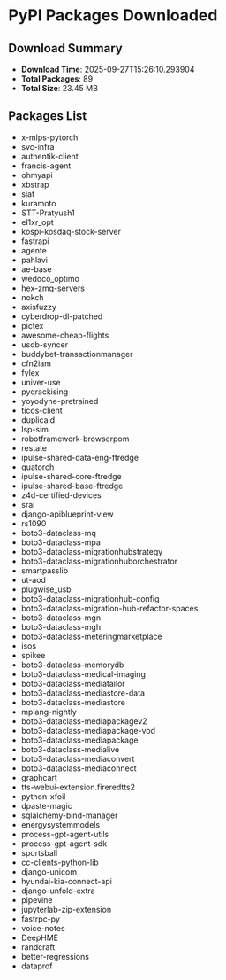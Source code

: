 # PyPI Packages Downloaded

## Download Summary
- **Download Time**: 2025-09-27T15:26:10.293904
- **Total Packages**: 89
- **Total Size**: 23.45 MB

## Packages List
- x-mlps-pytorch
- svc-infra
- authentik-client
- francis-agent
- ohmyapi
- xbstrap
- siat
- kuramoto
- STT-Pratyush1
- el1xr_opt
- kospi-kosdaq-stock-server
- fastrapi
- agente
- pahlavi
- ae-base
- wedoco_optimo
- hex-zmq-servers
- nokch
- axisfuzzy
- cyberdrop-dl-patched
- pictex
- awesome-cheap-flights
- usdb-syncer
- buddybet-transactionmanager
- cfn2iam
- fylex
- univer-use
- pyqrackising
- yoyodyne-pretrained
- ticos-client
- duplicaid
- lsp-sim
- robotframework-browserpom
- restate
- ipulse-shared-data-eng-ftredge
- quatorch
- ipulse-shared-core-ftredge
- ipulse-shared-base-ftredge
- z4d-certified-devices
- srai
- django-apiblueprint-view
- rs1090
- boto3-dataclass-mq
- boto3-dataclass-mpa
- boto3-dataclass-migrationhubstrategy
- boto3-dataclass-migrationhuborchestrator
- smartpasslib
- ut-aod
- plugwise_usb
- boto3-dataclass-migrationhub-config
- boto3-dataclass-migration-hub-refactor-spaces
- boto3-dataclass-mgn
- boto3-dataclass-mgh
- boto3-dataclass-meteringmarketplace
- isos
- spikee
- boto3-dataclass-memorydb
- boto3-dataclass-medical-imaging
- boto3-dataclass-mediatailor
- boto3-dataclass-mediastore-data
- boto3-dataclass-mediastore
- mplang-nightly
- boto3-dataclass-mediapackagev2
- boto3-dataclass-mediapackage-vod
- boto3-dataclass-mediapackage
- boto3-dataclass-medialive
- boto3-dataclass-mediaconvert
- boto3-dataclass-mediaconnect
- graphcart
- tts-webui-extension.fireredtts2
- python-xfoil
- dpaste-magic
- sqlalchemy-bind-manager
- energysystemmodels
- process-gpt-agent-utils
- process-gpt-agent-sdk
- sportsball
- cc-clients-python-lib
- django-unicom
- hyundai-kia-connect-api
- django-unfold-extra
- pipevine
- jupyterlab-zip-extension
- fastrpc-py
- voice-notes
- DeepHME
- randcraft
- better-regressions
- dataprof
